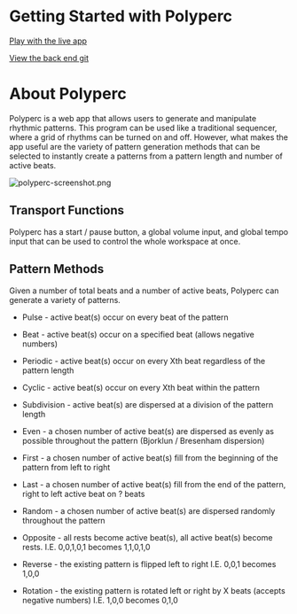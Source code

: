 # Getting Started with Polyperc

[Play with the live app](https://polyperc-app.vercel.app "click here to explore Polyperc")

[View the back end git](https://github.com/GeorgeLuther/polyperc-api)

# About Polyperc

Polyperc is a web app that allows users to generate and manipulate rhythmic patterns. This program can be used like a traditional sequencer, where a grid of rhythms can be turned on and off. However, what makes the app useful are the variety of pattern generation methods that can be selected to instantly create a patterns from a pattern length and number of active beats.

![polyperc-screenshot.png](https://georgeluther.github.io/polyperc-samples/polyperc-screenshot.png)

## Transport Functions

Polyperc has a start / pause button, a global volume input, and global tempo input that can be used to control the whole workspace at once.

## Pattern Methods

Given a number of total beats and a number of active beats, Polyperc can generate a variety of patterns.

* Pulse - active beat(s) occur on every beat of the pattern
* Beat - active beat(s) occur on a specified beat (allows negative numbers)
* Periodic - active beat(s) occur on every Xth beat regardless of the pattern length
* Cyclic - active beat(s) occur on every Xth beat within the pattern

* Subdivision - active beat(s) are dispersed at a division of the pattern length

* Even - a chosen number of active beat(s) are dispersed as evenly as possible throughout the pattern (Bjorklun / Bresenham dispersion)
* First - a chosen number of active beat(s) fill from the beginning of the pattern from left to right

* Last - a chosen number of active beat(s) fill from the end of the pattern, right to left
active beat on ? beats
* Random - a chosen number of active beat(s) are dispersed randomly throughout the pattern

* Opposite - all rests become active beat(s), all active beat(s) become rests.
I.E. 0,0,1,0,1 becomes 1,1,0,1,0 
* Reverse - the existing pattern is flipped left to right
I.E. 0,0,1 becomes 1,0,0
* Rotation - the existing pattern is rotated left or right by X beats (accepts negative numbers)
 	I.E. 1,0,0 becomes 0,1,0

     
